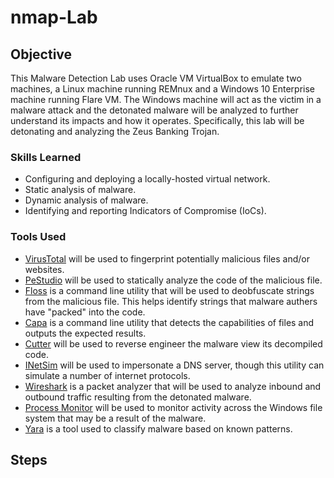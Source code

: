 # nmap-Lab

## Objective

This Malware Detection Lab uses Oracle VM VirtualBox to emulate two machines, a Linux machine running REMnux and a Windows 10 Enterprise machine running Flare VM. The Windows machine will act as the victim in a malware attack and the detonated malware will be analyzed to further understand its impacts and how it operates. Specifically, this lab will be detonating and analyzing the Zeus Banking Trojan.

### Skills Learned


- Configuring and deploying a locally-hosted virtual network.
- Static analysis of malware.
- Dynamic analysis of malware.
- Identifying and reporting Indicators of Compromise (IoCs).

### Tools Used

- <ins>VirusTotal</ins> will be used to fingerprint potentially malicious files and/or websites.
- <ins>PeStudio</ins> will be used to statically analyze the code of the malicious file.
- <ins>Floss</ins> is a command line utility that will be used to deobfuscate strings from the malicious file. This helps identify strings that malware authers have "packed" into the code.
- <ins>Capa</ins> is a command line utility that detects the capabilities of files and outputs the expected results. 
- <ins>Cutter</ins> will be used to reverse engineer the malware view its decompiled code.
- <ins>INetSim</ins> will be used to impersonate a DNS server, though this utility can simulate a number of internet protocols.
- <ins>Wireshark</ins> is a packet analyzer that will be used to analyze inbound and outbound traffic resulting from the detonated malware.
- <ins>Process Monitor</ins> will be used to monitor activity across the Windows file system that may be a result of the malware.
- <ins>Yara</ins> is a tool used to classify malware based on known patterns. 

## Steps

